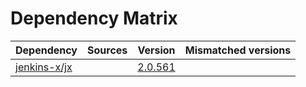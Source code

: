 # Dependency Matrix

Dependency | Sources | Version | Mismatched versions
---------- | ------- | ------- | -------------------
[jenkins-x/jx](https://github.com/jenkins-x/jx) |  | [2.0.561](https://github.com/jenkins-x/jx/releases/tag/v2.0.561) | 
